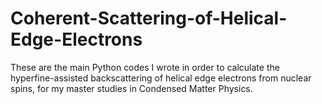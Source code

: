 # Coherent-Scattering-of-Helical-Edge-Electrons
These are the main Python codes I wrote in order to calculate the hyperfine-assisted backscattering of helical edge electrons from nuclear spins, for my master studies in Condensed Matter Physics.

